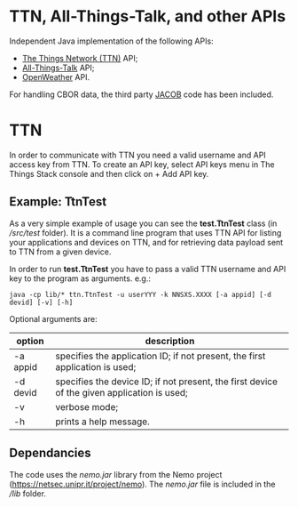 # TTN, All-Things-Talk, and other APIs

Independent Java implementation of the following APIs:
* [The Things Network (TTN)]() API;
* [All-Things-Talk]() API;
* [OpenWeather]() API.

For handling CBOR data, the third party [JACOB](https://github.com/jawi/jacob) code has been included.



# TTN

In order to communicate with TTN you need a valid username and API access key from TTN. To create an API key, select API keys menu in The Things Stack console and then click on + Add API key.


## Example: TtnTest

As a very simple example of usage you can see the **test.TtnTest** class (in */src/test* folder). It is a command line program that uses TTN API for listing your applications and devices on TTN, and for retrieving data payload sent to TTN from a given device.

In order to run **test.TtnTest** you have to pass a valid TTN username and API key to the program as arguments. e.g.:
```
java -cp lib/* ttn.TtnTest -u userYYY -k NNSXS.XXXX [-a appid] [-d devid] [-v] [-h]
```

Optional arguments are:

| option | description |
| ------------- | ------------- |
| -a appid | specifies the application ID; if not present, the first application is used; |
| -d devid | specifies the device ID; if not present, the first device of the given application is used; |
| -v | verbose mode; |
| -h | prints a help message. |


## Dependancies

The code uses the *nemo.jar* library from the Nemo project (https://netsec.unipr.it/project/nemo). The *nemo.jar* file is included in the */lib* folder. 

